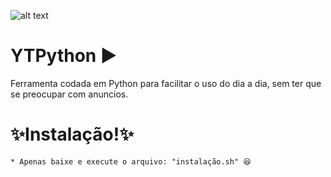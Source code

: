 ![alt text](https://i.ibb.co/zs5rpzc/Sem-t-tulo.png)



# YTPython ▶️
Ferramenta codada em Python para facilitar o uso do dia a dia, sem ter que se preocupar com anuncios.



# ✨Instalação!✨
    * Apenas baixe e execute o arquivo: "instalação.sh" 😆
